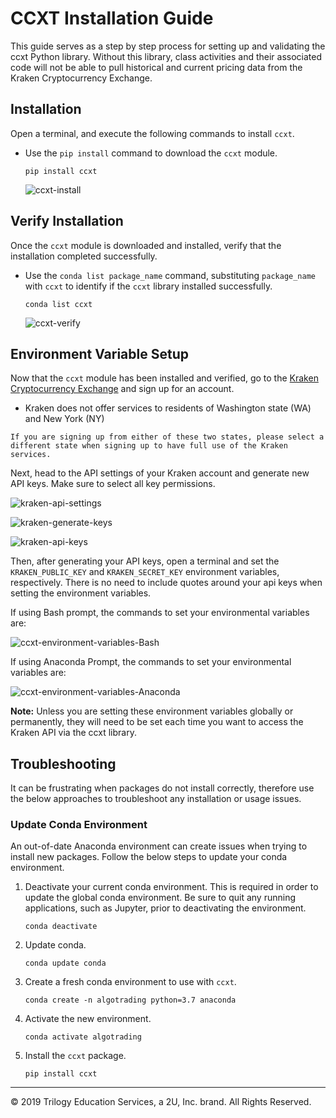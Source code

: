 # CCXT Installation Guide

This guide serves as a step by step process for setting up and validating the ccxt Python library. Without this library, class activities and their associated code will not be able to pull historical and current pricing data from the Kraken Cryptocurrency Exchange.

## Installation

Open a terminal, and execute the following commands to install `ccxt`.

* Use the `pip install` command to download the `ccxt` module.

  ```shell
  pip install ccxt
  ```

  ![ccxt-install](Images/ccxt-install.png)

## Verify Installation

Once the `ccxt` module is downloaded and installed, verify that the installation completed successfully.

* Use the `conda list package_name` command, substituting `package_name` with `ccxt` to identify if the `ccxt` library installed successfully.

  ```shell
  conda list ccxt
  ```

  ![ccxt-verify](Images/ccxt-verify.png)

## Environment Variable Setup

Now that the `ccxt` module has been installed and verified, go to the [Kraken Cryptocurrency Exchange](https://www.kraken.com/en-us/) and sign up for an account.

- Kraken does not offer services to residents of Washington state (WA) and New York (NY)

```
If you are signing up from either of these two states, please select a different state when signing up to have full use of the Kraken services.
```

Next, head to the API settings of your Kraken account and generate new API keys. Make sure to select all key permissions.

  ![kraken-api-settings](Images/kraken-api-settings.png)

  ![kraken-generate-keys](Images/kraken-generate-keys.png)

  ![kraken-api-keys](Images/kraken-api-keys.png)

Then, after generating your API keys, open a terminal and set the `KRAKEN_PUBLIC_KEY` and `KRAKEN_SECRET_KEY` environment variables, respectively. There is no need to include quotes around your api keys when setting the environment variables.

If using Bash prompt, the commands to set your environmental variables are:

  ![ccxt-environment-variables-Bash](Images/ccxt-environment-variables.png)

If using Anaconda Prompt, the commands to set your environmental variables are:

  ![ccxt-environment-variables-Anaconda](Images/ccxt-environment-variables-Anaconda.png)

**Note:** Unless you are setting these environment variables globally or permanently, they will need to be set each time you want to access the Kraken API via the ccxt library.

## Troubleshooting

It can be frustrating when packages do not install correctly, therefore use the below approaches to troubleshoot any installation or usage issues.

### Update Conda Environment

An out-of-date Anaconda environment can create issues when trying to install new packages. Follow the below steps to update your conda environment.

1. Deactivate your current conda environment. This is required in order to update the global conda environment. Be sure to quit any running applications, such as Jupyter, prior to deactivating the environment.

    ```shell
    conda deactivate
    ```

2. Update conda.

    ```shell
    conda update conda
    ```

3. Create a fresh conda environment to use with `ccxt`.

    ```shell
    conda create -n algotrading python=3.7 anaconda
    ```

4. Activate the new environment.

    ```shell
    conda activate algotrading
    ```

5. Install the `ccxt` package.

    ```shell
    pip install ccxt
    ```

---

© 2019 Trilogy Education Services, a 2U, Inc. brand. All Rights Reserved.
